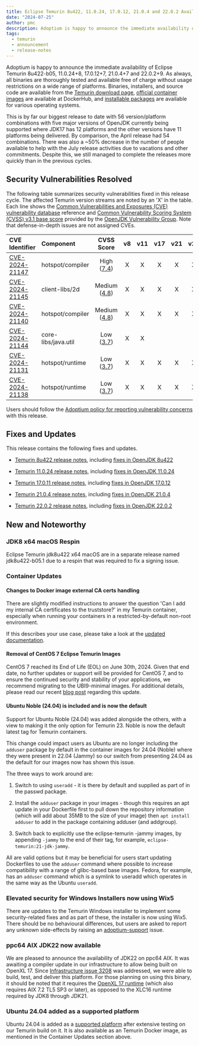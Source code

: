 ```yaml
---
title: Eclipse Temurin 8u422, 11.0.24, 17.0.12, 21.0.4 and 22.0.2 Available
date: "2024-07-25"
author: pmc
description: Adoptium is happy to announce the immediate availability of Eclipse Temurin 8u422, 11.0.24, 17.0.12 21.0.4 and 22.0.2 - surpassing April's release as the largest set of platforms published. As always, all binaries are thoroughly tested and available free of charge without usage restrictions on a wide range of platforms.
tags:
  - temurin
  - announcement
  - release-notes
---
```


Adoptium is happy to announce the immediate availability of Eclipse Temurin 8u422-b05, 11.0.24+8, 17.0.12+7, 21.0.4+7 and 22.0.2+9. As always, all binaries are thoroughly tested and available free of charge without usage restrictions on a wide range of platforms. Binaries, installers, and source code are available from the [Temurin download page](https://adoptium.net/temurin/releases), [official container images](https://hub.docker.com/_/eclipse-temurin) are available at DockerHub, and [installable packages](https://adoptium.net/installation/) are available for various operating systems.

This is by far our biggest release to date with 56 version/platform combinations with five major versions of OpenJDK currently being supported where JDK17 has 12 platforms and the other versions have 11 platforms being delivered. By comparison, the April release had 54 combinations. There was also a ~50% decrease in the number of people available to help with the July release activities due to vacations and other commitments. Despite this, we still managed to complete the releases more quickly than in the previous cycles.

## Security Vulnerabilities Resolved

The following table summarizes security vulnerabilities fixed in this release cycle. The affected Temurin version streams are noted by an 'X' in the table. Each line shows the [Common Vulnerabilities and Exposures (CVE) vulnerability database](https://nvd.nist.gov/vuln) reference and [Common Vulnerability Scoring System (CVSS) v3.1 base score](https://www.first.org/cvss/v3.1/specification-document) provided by the [OpenJDK Vulnerability Group](https://openjdk.org/groups/vulnerability/). Note that defense-in-depth issues are not assigned CVEs.

| CVE Identifier  | Component | CVSS Score | v8 | v11 | v17 | v21 | v22 |
| :---                                                              | :---                | :----:      |  :----:   | :----:     | :----:     | :----:     |  :----:     |
| [CVE-2024-21147](https://nvd.nist.gov/vuln/detail/CVE-2024-21147) | hotspot/compiler    | High ([7.4](https://nvd.nist.gov/vuln/detail/CVE-2024-21147))   |  X    | X      |  X    |   X |  X |
| [CVE-2024-21145](https://nvd.nist.gov/vuln/detail/CVE-2024-21145) | client-libs/2d    | Medium ([4.8](https://nvd.nist.gov/vuln/detail/CVE-2024-21145))   |  X    | X      |  X    |   X |  X |
| [CVE-2024-21140](https://nvd.nist.gov/vuln/detail/CVE-2024-21140) | hotspot/compiler    | Medium ([4.8](https://nvd.nist.gov/vuln/detail/CVE-2024-21140))   |  X    | X      |  X    |   X |  X |
| [CVE-2024-21144](https://nvd.nist.gov/vuln/detail/CVE-2024-21144) | core-libs/java.util   | Low ([3.7](https://nvd.nist.gov/vuln/detail/CVE-2024-21144))   |  X    | X      |      |    |   |
| [CVE-2024-21131](https://nvd.nist.gov/vuln/detail/CVE-2024-21131) | hotspot/runtime  | Low ([3.7](https://nvd.nist.gov/vuln/detail/CVE-2024-21131))   |  X    | X      | X     |  X  |  X |
| [CVE-2024-21138](https://nvd.nist.gov/vuln/detail/CVE-2024-21138) | hotspot/runtime  | Low ([3.7](https://nvd.nist.gov/vuln/detail/CVE-2024-21138))   |  X    | X      | X     |  X  |  X |

Users should follow the [Adoptium policy for reporting vulnerability concerns](https://github.com/adoptium/adoptium/security/policy#security-policies-and-procedures) with this release.

## Fixes and Updates

This release contains the following fixes and updates.

* [Temurin 8u422 release notes](https://adoptium.net/temurin/release-notes/?version=jdk8u422-b05), including [fixes in OpenJDK 8u422](https://bugs.openjdk.org/issues/?jql=project+%3D+JDK+AND+fixVersion+%3D+openjdk8u422)

* [Temurin 11.0.24 release notes](https://adoptium.net/temurin/release-notes/?version=jdk-11.0.24+8), including [fixes in OpenJDK 11.0.24](https://bugs.openjdk.org/issues/?jql=project+%3D+JDK+AND+fixVersion+%3D+11.0.24)

* [Temurin 17.0.11 release notes](https://adoptium.net/temurin/release-notes/?version=jdk-17.0.12+7), including [fixes in OpenJDK 17.0.12](https://bugs.openjdk.org/issues/?jql=project+%3D+JDK+AND+fixVersion+%3D+17.0.12)

* [Temurin 21.0.4 release notes](https://adoptium.net/temurin/release-notes/?version=jdk-21.0.4+7), including [fixes in OpenJDK 21.0.4](https://bugs.openjdk.org/issues/?jql=project+%3D+JDK+AND+fixVersion+%3D+21.0.4)

* [Temurin 22.0.2 release notes](https://adoptium.net/temurin/release-notes/?version=jdk-22.0.2+9), including [fixes in OpenJDK 22.0.2](https://bugs.openjdk.org/issues/?jql=project+%3D+JDK+AND+fixVersion+%3D+22.0.2)

## New and Noteworthy

### JDK8 x64 macOS Respin

Eclipse Temurin jdk8u422 x64 macOS are in a separate release named jdk8u422-b05.1 due to a respin that was required to fix a signing issue.

### Container Updates

#### Changes to Docker image external CA certs handling

There are slightly modified instructions to answer the question 'Can I add my internal CA certificates to the truststore?' in my Temurin container, especially when running your containers in a restricted-by-default non-root environment.  

If this describes your use case, please take a look at the [updated documentation](https://github.com/docker-library/docs/pull/2445/).

#### Removal of CentOS 7 Eclipse Temurin Images

CentOS 7 reached its End of Life (EOL) on June 30th, 2024. Given that end date, no further updates or support will be provided for CentOS 7, and to ensure the continued security and stability of your applications, we recommend migrating to the UBI9-minimal images.  For additional details, please read our recent [blog post](https://adoptium.net/blog/2024/07/removal-of-centos7-eclipse-temurin-images/) regarding this update.

#### Ubuntu Noble (24.04) is included and is now the default

Support for Ubuntu Noble (24.04) was added alongside the others, with a view to making it the only option for Temurin 23. Noble is now the default latest tag for Temurin containers.

This change could impact users as Ubuntu are no longer including the `adduser` package by default in the container images for 24.04 (Noble) where they were present in 22.04 (Jammy) so our switch from presenting 24.04 as the default for our images now has shown this issue.

The three ways to work around are:

1. Switch to using `useradd` - it is there by default and supplied as part of in the passwd package.

2. Install the `adduser` package in your images - though this requires an apt update in your Dockerfile first to pull down the repository information (which will add about 35MB to the size of your image) then `apt install adduser` to add in the package containing adduser (and addgroup).

3. Switch back to explicitly use the eclipse-temurin -jammy images, by appending `-jammy` to the end of their tag, for example, `eclipse-temurin:21-jdk-jammy`.

All are valid options but it may be beneficial for users start updating Dockerfiles to use the `adduser` command where possible to increase compatibility with a range of glibc-based base images. Fedora, for example, has an `adduser` command which is a symlink to useradd which operates in the same way as the Ubuntu `useradd`.

### Elevated security for Windows Installers now using Wix5 

There are updates to the Temurin Windows installer to implement some security-related fixes and as part of these, the installer is now using Wix5.  There should be no behavioural differences, but users are asked to report any unknown side-effects by raising an [adoptium-support](https://github.com/adoptium/adoptium-support) issue.   

### ppc64 AIX JDK22 now available

We are pleased to announce the availability of JDK22 on ppc64 AIX.  It was awaiting a compiler update in our infrastructure to allow being built on OpenXL 17.  Since [Infrastructure issue 3208](https://github.com/adoptium/infrastructure/issues/3208) was addressed, we were able to build, test, and deliver this platform.  For those planning on using this binary, it should be noted that it requires the [OpenXL 17 runtime](https://www.ibm.com/docs/en/openxl-c-and-cpp-aix/17.1.1?topic=reference-open-xl-cc-runtime-environment-filesets) (which also requires AIX 7.2 TL5 SP3 or later), as opposed to the XLC16 runtime required by JDK8 through JDK21.

### Ubuntu 24.04 added as a supported platform

Ubuntu 24.04 is added as a [supported platform](https://adoptium.net/supported-platforms/) after extensive testing on our Temurin build on it.  It is also available as an Temurin Docker image, as mentioned in the Container Updates section above.